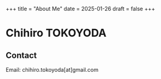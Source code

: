 +++
title = "About Me"
date = 2025-01-26
draft = false
+++

# Chihiro TOKOYODA

## Contact
Email: chihiro.tokoyoda[at]gmail.com
